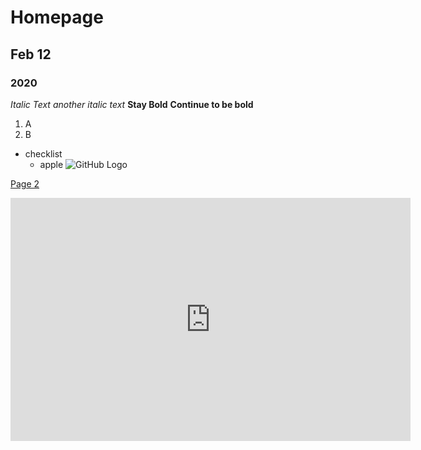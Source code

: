 # Homepage
## Feb 12
### 2020
*Italic Text*
_another italic text_
**Stay Bold**
__Continue to be bold__

1. A
2. B

- checklist
  - apple
![GitHub Logo](/images/logo.png)

[Page 2](2nd.md)

<iframe src="https://docs.google.com/presentation/d/e/2PACX-1vSjyUEk9jOYf-5aYJUT898qN1qxw7Wohn-kOoniaOgfy6GhPRpMB6abZJhIzAUnB0eh0NBa9N4Dh82f/embed?start=false&loop=false&delayms=15000" frameborder="0" width="640" height="389" allowfullscreen="true" mozallowfullscreen="true" webkitallowfullscreen="true"></iframe>
